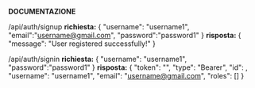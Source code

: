 **DOCUMENTAZIONE**

/api/auth/signup
**richiesta:**
{
"username": "username1",
"email":"username@gmail.com",
"password":"password1"
}
**risposta:**
{
"message": "User registered successfully!"
}

/api/auth/signin
**richiesta:**
{
"username": "username1",
"password":"password1"
}
**risposta:**
{
"token": "<token>",
"type": "Bearer",
"id": <id>,
"username": "username1",
"email": "username@gmail.com",
"roles": []
}
